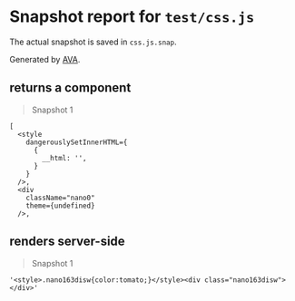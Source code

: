 # Snapshot report for `test/css.js`

The actual snapshot is saved in `css.js.snap`.

Generated by [AVA](https://ava.li).

## returns a component

> Snapshot 1

    [
      <style
        dangerouslySetInnerHTML={
          {
            __html: '',
          }
        }
      />,
      <div
        className="nano0"
        theme={undefined}
      />,
    

## renders server-side

> Snapshot 1

    '<style>.nano163disw{color:tomato;}</style><div class="nano163disw"></div>'